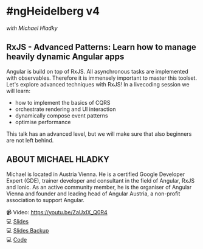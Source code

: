 # #ngHeidelberg v4
_with Michael Hladky_

## RxJS - Advanced Patterns: Learn how to manage heavily dynamic Angular apps

Angular is build on top of RxJS. All asynchronous tasks are implemented with observables. Therefore it is immensely important to master this toolset. Let's explore advanced techniques with RxJS! In a livecoding session we will learn:
* how to implement the basics of CQRS
* orchestrate rendering and UI interaction
* dynamically compose event patterns
* optimise performance

This talk has an advanced level, but we will make sure that also beginners are not left behind.

## ABOUT MICHAEL HLADKY

Michael is located in Austria Vienna. He is a certified Google Developer Expert (GDE), trainer developer and consultant in the field of Angular, RxJS and Ionic. As an active community member, he is the organiser of Angular Vienna and founder and leading head of Angular Austria, a non-profit association to support Angular.

📹 Video: https://youtu.be/ZaUxIX_Q0R4  
💻 [Slides](http://bit.ly/slides-ngHeidelbergv4)  
💻 [Slides Backup](slides-rxjs.pdf)   
💻 [Code](https://stackblitz.com/edit/rxjs-operating-heavily-dynamic-uis)  
